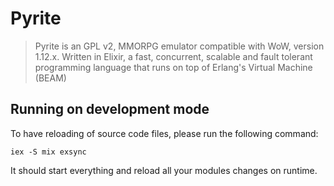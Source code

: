 # Pyrite

> Pyrite is an GPL v2, MMORPG emulator compatible with WoW, version 1.12.x. Written in Elixir,
> a fast, concurrent, scalable and fault tolerant programming language that runs on top of
> Erlang's Virtual Machine (BEAM)


## Running on development mode

To have reloading of source code files, please run the following command:

```
iex -S mix exsync
```

It should start everything and reload all your modules changes on runtime.